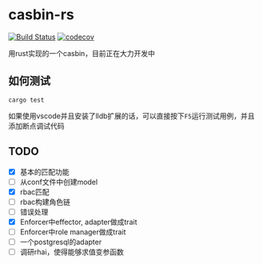 # casbin-rs

[![Build Status](https://travis-ci.org/xcaptain/casbin-rs.svg?branch=master)](https://travis-ci.org/xcaptain/casbin-rs)
[![codecov](https://codecov.io/gh/xcaptain/casbin-rs/branch/master/graph/badge.svg)](https://codecov.io/gh/xcaptain/casbin-rs)

用rust实现的一个casbin，目前正在大力开发中

## 如何测试

```shell
cargo test
```

如果使用vscode并且安装了lldb扩展的话，可以直接按下`F5`运行测试用例，并且添加断点调试代码

## TODO

- [x] 基本的匹配功能
- [ ] 从conf文件中创建model
- [x] rbac匹配
- [ ] rbac构建角色链
- [ ] 错误处理
- [x] Enforcer中effector, adapter做成trait
- [ ] Enforcer中role manager做成trait
- [ ] 一个postgresql的adapter
- [ ] 调研rhai，使得能够求值变参函数
